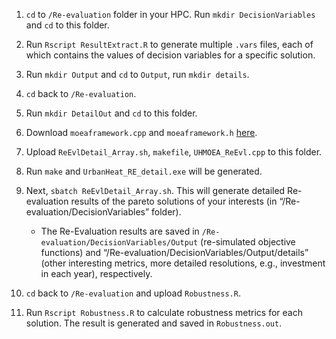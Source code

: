 1. `cd` to `/Re-evaluation` folder in your HPC. Run `mkdir DecisionVariables` and `cd` to this folder. 

3. Run `Rscript ResultExtract.R` to generate multiple `.vars` files, each of which contains the values of decision variables for a specific solution.

5. Run `mkdir Output` and `cd` to `Output`, run `mkdir details`.

7. `cd` back to `/Re-evaluation`.


9. Run `mkdir DetailOut` and `cd` to this folder.


11. Download `moeaframework.cpp` and `moeaframework.h` [here](http://moeaframework.org/). 


13. Upload `ReEvlDetail_Array.sh`, `makefile`, `UHMOEA_ReEvl.cpp` to this folder.


15. Run `make` and `UrbanHeat_RE_detail.exe` will be generated. 


17. Next, `sbatch ReEvlDetail_Array.sh`. This will generate detailed Re-evaluation results of the pareto solutions of your interests (in “/Re-evaluation/DecisionVariables” folder).                        
    + The Re-Evaluation results are saved in `/Re-evaluation/DecisionVariables/Output` (re-simulated objective functions) and “/Re-evaluation/DecisionVariables/Output/details” (other interesting metrics, more detailed resolutions, e.g., investment in each year), respectively.


18. `cd` back to `/Re-evaluation` and upload `Robustness.R`.


20. Run `Rscript Robustness.R` to calculate robustness metrics for each solution. The result is generated and saved in `Robustness.out`.
